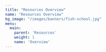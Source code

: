 ```yaml
---
title: "Resources Overview"
name: "Resources Overview"
bg_image: "/images/banners/fish-school.jpg"
menu:
  main:
    parent: 'Resources'
    weight: 1
    name: 'Overview'
---
```

